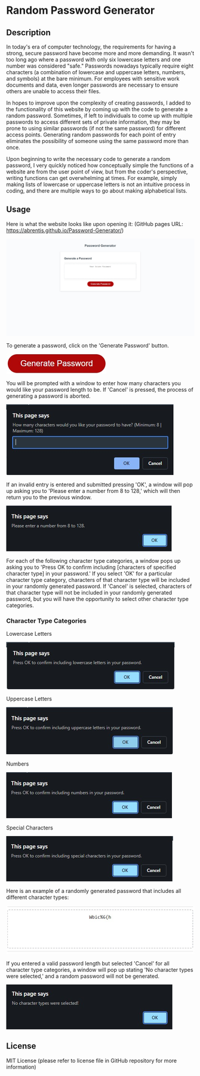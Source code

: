 # Random Password Generator

## Description

In today's era of computer technology, the requirements for having a strong, secure password have become more and more demanding. It wasn't too long ago where a password with only six lowercase letters and one number was considered "safe." Passwords nowadays typically require eight characters (a combination of lowercase and uppercase letters, numbers, and symbols) at the bare minimum. For employees with sensitive work documents and data, even longer passwords are necessary to ensure others are unable to access their files.

In hopes to improve upon the complexity of creating passwords, I added to the functionality of this website by coming up with the code to generate a random password. Sometimes, if left to individuals to come up with multiple passwords to access different sets of private information, they may be prone to using similar passwords (if not the same password) for different access points. Generating random passwords for each point of entry eliminates the possibility of someone using the same password more than once.

Upon beginning to write the necessary code to generate a random password, I very quickly noticed how conceptually simple the functions of a website are from the user point of view, but from the coder's perspective, writing functions can get overwhelming at times. For example, simply making lists of lowercase or uppercase letters is not an intuitive process in coding, and there are multiple ways to go about making alphabetical lists.

## Usage

Here is what the website looks like upon opening it: (GitHub pages URL: https://abrentis.github.io/Password-Generator/)

![Password Generator website](./assets/images/Password-generator-website.jpg)

To generate a password, click on the 'Generate Password' button.

![Generate password button](./assets/images/Generate-password-button.jpg)

You will be prompted with a window to enter how many characters you would like your password length to be. If 'Cancel' is pressed, the process of generating a password is aborted.

![Window asking user how many characters in length they would like their password to be](./assets/images/Character-length.jpg)

If an invalid entry is entered and submitted pressing 'OK', a window will pop up asking you to 'Please enter a number from 8 to 128,' which will then return you to the previous window. 

![Alert window telling the user to enter a number between 8 and 128](./assets/images/Invalid-entry.jpg)

For each of the following character type categories, a window pops up asking you to 'Press OK to confirm including [characters of specified character type] in your password.' If you select 'OK' for a particular character type category, characters of that character type will be included in your randomly generated password. If 'Cancel' is selected, characters of that character type will not be included in your randomly generated password, but you will have the opportunity to select other character type categories.

### Character Type Categories

Lowercase Letters

![Window to include lowercase letters in password](./assets/images/Lowercase-letters.jpg)

Uppercase Letters

![Window to include uppercase letters in password](./assets/images/Uppercase-letters.jpg)

Numbers

![Window to include numbers in password](./assets/images/Numbers.jpg)

Special Characters

![Window to include special characters in password](./assets/images/Special-characters.jpg)

Here is an example of a randomly generated password that includes all different character types:

![Image of a randomly generated password](./assets/images/Generated-password.jpg)

If you entered a valid password length but selected 'Cancel' for all character type categories, a window will pop up stating 'No character types were selected,' and a random password will not be generated.

![Window stating 'No character types were selected!'](./assets/images/No-character-types.jpg)

## License

MIT License (please refer to license file in GitHub repository for more information)